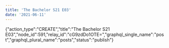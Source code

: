 ```yaml
---
title: 'The Bachelor S21 E03'
date: '2021-06-11'
---
```


{"action_type":"CREATE","title":"The Bachelor S21 E03","node_id":591,"relay_id":"cG9zdDo1OTE=","graphql_single_name":"post","graphql_plural_name":"posts","status":"publish"}
